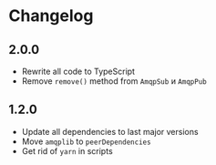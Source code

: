 # Changelog

## 2.0.0

- Rewrite all code to TypeScript
- Remove `remove()` method from `AmqpSub` и `AmqpPub`

## 1.2.0

- Update all dependencies to last major versions
- Move `amqplib` to `peerDependencies`
- Get rid of `yarn` in scripts
